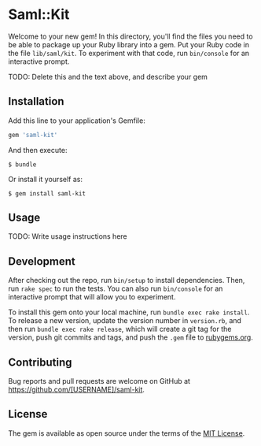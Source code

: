 # Saml::Kit

Welcome to your new gem! In this directory, you'll find the files you need to be able to package up your Ruby library into a gem. Put your Ruby code in the file `lib/saml/kit`. To experiment with that code, run `bin/console` for an interactive prompt.

TODO: Delete this and the text above, and describe your gem

## Installation

Add this line to your application's Gemfile:

```ruby
gem 'saml-kit'
```

And then execute:

    $ bundle

Or install it yourself as:

    $ gem install saml-kit

## Usage

TODO: Write usage instructions here

## Development

After checking out the repo, run `bin/setup` to install dependencies. Then, run `rake spec` to run the tests. You can also run `bin/console` for an interactive prompt that will allow you to experiment.

To install this gem onto your local machine, run `bundle exec rake install`. To release a new version, update the version number in `version.rb`, and then run `bundle exec rake release`, which will create a git tag for the version, push git commits and tags, and push the `.gem` file to [rubygems.org](https://rubygems.org).

## Contributing

Bug reports and pull requests are welcome on GitHub at https://github.com/[USERNAME]/saml-kit.

## License

The gem is available as open source under the terms of the [MIT License](http://opensource.org/licenses/MIT).
